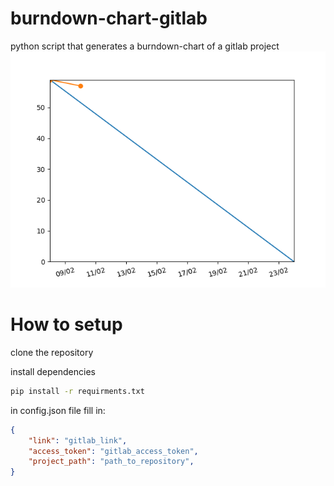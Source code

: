 # burndown-chart-gitlab
python script that generates a burndown-chart of a gitlab project
![amount of tasks/ time](chart.png)

# How to setup
clone the repository 

install dependencies
```sh
pip install -r requirments.txt
```

in config.json file fill in:
```json
{
    "link": "gitlab_link",
    "access_token": "gitlab_access_token",
    "project_path": "path_to_repository",
}
```
